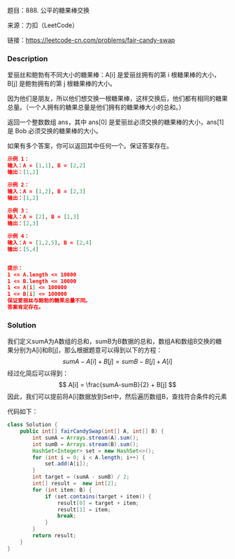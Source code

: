 题目：888. 公平的糖果棒交换

来源：力扣（LeetCode）

链接：https://leetcode-cn.com/problems/fair-candy-swap


### Description

爱丽丝和鲍勃有不同大小的糖果棒：A[i] 是爱丽丝拥有的第 i 根糖果棒的大小，B[j] 是鲍勃拥有的第 j 根糖果棒的大小。

因为他们是朋友，所以他们想交换一根糖果棒，这样交换后，他们都有相同的糖果总量。（一个人拥有的糖果总量是他们拥有的糖果棒大小的总和。）

返回一个整数数组 ans，其中 ans[0] 是爱丽丝必须交换的糖果棒的大小，ans[1] 是 Bob 必须交换的糖果棒的大小。

如果有多个答案，你可以返回其中任何一个。保证答案存在。

 ```json
示例 1：
输入：A = [1,1], B = [2,2]
输出：[1,2]

示例 2：
输入：A = [1,2], B = [2,3]
输出：[1,2]

示例 3：
输入：A = [2], B = [1,3]
输出：[2,3]

示例 4：
输入：A = [1,2,5], B = [2,4]
输出：[5,4]


提示：
1 <= A.length <= 10000
1 <= B.length <= 10000
1 <= A[i] <= 100000
1 <= B[i] <= 100000
保证爱丽丝与鲍勃的糖果总量不同。
答案肯定存在。
 ```



### Solution

我们定义sumA为A数组的总和，sumB为B数据的总和，数组A和数组B交换的糖果分别为A[i]和B[j]，那么根据题意可以得到以下的方程：
$$
sumA - A[i] + B[j] = sumB -B[j] + A[i]
$$
经过化简后可以得到：
$$
A[i] = \frac{sumA-sumB}{2} + B[j]
$$
因此，我们可以提前将A[i]数据放到Set中，然后遍历数组B，查找符合条件的元素

代码如下：

```java
class Solution {
    public int[] fairCandySwap(int[] A, int[] B) {
        int sumA = Arrays.stream(A).sum();
        int sumB = Arrays.stream(B).sum();
        HashSet<Integer> set = new HashSet<>();
        for (int i = 0; i < A.length; i++) {
            set.add(A[i]);
        }
        int target = (sumA - sumB) / 2;
        int[] result =  new int[2];
        for (int item: B) {
            if (set.contains(target + item)) {
                result[0] = target + item;
                result[1] = item;
                break;
            }
        }
        return result;
    }
}
```

